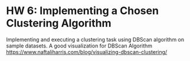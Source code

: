 # HW 6: Implementing a Chosen Clustering Algorithm #
Implementing and executing a clustering task using DBScan algorithm on sample datasets.
A good visualization for DBScan Algorithm https://www.naftaliharris.com/blog/visualizing-dbscan-clustering/
